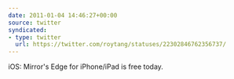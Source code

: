```yaml
---
date: 2011-01-04 14:46:27+00:00
source: twitter
syndicated:
- type: twitter
  url: https://twitter.com/roytang/statuses/22302846762356737/
---
```


iOS: Mirror's Edge for iPhone/iPad is free today.